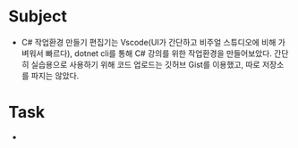 # Subject
* C# 작업환경 만들기
	편집기는 Vscode(UI가 간단하고 비주얼 스튜디오에 비해 가벼워서 빠르다), dotnet cli를 통해 C# 강의를 위한 작업환경을 만들어보았다. 간단히 실습용으로 사용하기 위해 코드 업로드는 깃허브 Gist를 이용했고, 따로 저장소를 파지는 않았다.


# Task
* 